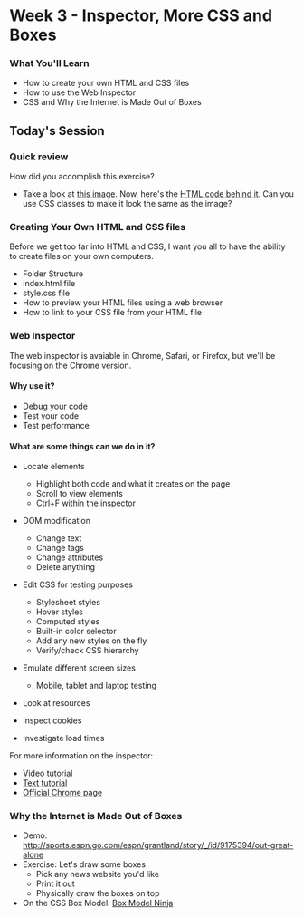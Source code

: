# Week 3 - Inspector, More CSS and Boxes

### What You'll Learn
* How to create your own HTML and CSS files
* How to use the Web Inspector
* CSS and Why the Internet is Made Out of Boxes

## Today's Session

### Quick review

How did you accomplish this exercise?
* Take a look at [this image](mars.png). Now, here's the [HTML code behind it](https://jsfiddle.net/wwc6n77p/1/). Can you use CSS classes to make it look the same as the image?

### Creating Your Own HTML and CSS files

Before we get too far into HTML and CSS, I want you all to have the ability to create files on your own computers.

* Folder Structure
* index.html file
* style.css file
* How to preview your HTML files using a web browser
* How to link to your CSS file from your HTML file

### Web Inspector

The web inspector is avaiable in Chrome, Safari, or Firefox, but we'll be focusing on the Chrome version.

#### Why use it?
- Debug your code
- Test your code
- Test performance

#### What are some things can we do in it?
- Locate elements
    + Highlight both code and what it creates on the page
    + Scroll to view elements
    + Ctrl+F within the inspector

- DOM modification
    + Change text
    + Change tags
    + Change attributes
    + Delete anything

- Edit CSS for testing purposes
    + Stylesheet styles
    + Hover styles
    + Computed styles
    + Built-in color selector
    + Add any new styles on the fly
    + Verify/check CSS hierarchy

- Emulate different screen sizes
    + Mobile, tablet and laptop testing

- Look at resources
- Inspect cookies
- Investigate load times

For more information on the inspector:
- [Video tutorial](http://discover-devtools.codeschool.com/)
- [Text tutorial](http://code.tutsplus.com/tutorials/chrome-dev-tools-markup-and-style--net-27149)
- [Official Chrome page](https://developer.chrome.com/devtools)

### Why the Internet is Made Out of Boxes
- Demo: http://sports.espn.go.com/espn/grantland/story/_/id/9175394/out-great-alone
- Exercise: Let's draw some boxes
    * Pick any news website you'd like
    * Print it out
    * Physically draw the boxes on top
- On the CSS Box Model: [Box Model Ninja](http://codewithme.us/exercises/box-model-ninja.html)





